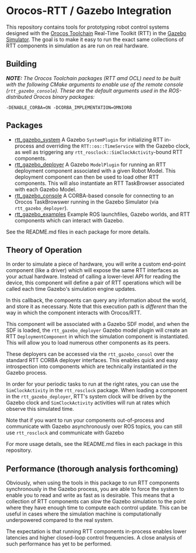Orocos-RTT / Gazebo Integration
===============================

This repository contains tools for prototyping robot control systems designed
with the [Orocos Toolchain](http://orocos.org) Real-Time Toolkit (RTT) in the
[Gazebo Simulator](http://gazebosim.org). The goal is to make it easy to run
the exact same collections of RTT components in simulation as are run on real
hardware.

## Building

***NOTE:*** *The Orocos Toolchain packages (RTT amd OCL) need to be built with
the following CMake arguments to enable use of the remote console
(`rtt_gazebo_console`). These are the default arguments used in the
ROS-distributed Orocos binary packages:*

```
-DENABLE_CORBA=ON -DCORBA_IMPLEMENTATION=OMNIORB
```

## Packages

* [rtt\_gazebo\_system](rtt_gazebo_system) A Gazebo `SystemPlugin` for
  initializing RTT in-process and overriding the `RTT::os::TimeService` with
  the Gazebo clock, as well as triggering any
  `rtt_rosclock::SimClockActivity`-bound RTT components.
* [rtt\_gazebo\_deployer](rtt_gazebo_deployer) A Gazebo `ModelPlugin` for
  running an RTT deployment component associated with a given Robot Model. This
  deployment component can then be used to load other RTT components. This will
  also instantiate an RTT TaskBrowser associated with each Gazebo Model.
* [rtt\_gazebo\_console](rtt_gazebo_console) A CORBA-based console for
  connecting to an Orocos TaskBrowswer running in the Gazebo Simulator (via
  `rtt_gazebo_deployer`).
* [rtt\_gazebo\_examples](rtt_gazebo_examples) Example ROS launchfiles, Gazebo
  worlds, and RTT components which can interact with Gazebo.

See the README.md files in each package for more details.

## Theory of Operation

In order to simulate a piece of hardware, you will write a custom end-point
component (like a driver) which will expose the same RTT interfaces as your
actual hardware. Instead of calling a lower-level API for reading the device,
this component will define a pair of RTT operations which will be called each
time Gazebo's simulation engine updates.

In this callback, the compoents can query any information about the world, and
store it as necessary. Note that this execution path is _different_ than the
way in which the component interacts with Orocos/RTT. 

This component will be associated with a Gazebo SDF model, and when the SDF is
loaded, the `rtt_gazebo_deployer` Gazebo model plugin will create an RTT
`DeploymentComponent` in which the simulation component is instantiated. This
will allow you to load numerous other components as its peers. 

These deployers can be accessed via the `rtt_gazebo_consol` over the standard
RTT CORBA deployer interfaces. This enables quick and easy introspection into
components which are technically instantiated _in_ the Gazebo process.

In order for your periodic tasks to run at the right rates, you can use the
`SimClockActivity` in the `rtt_rosclock` package. When loading a component
in the `rtt_gazebo_deployer`, RTT's system clock will be driven by the Gazebo 
clock and `SimClockActivity` activities will run at rates which observe this
simulated time. 

Note that if you want to run your components out-of-process and communicate
with Gazebo asynchronously over ROS topics, you can still use `rtt_rosclock`
and communicate with Gazebo

For more usage details, see the README.md files in each package in this
repository.

## Performance (thorough analysis forthcoming)

Obviously, when using the tools in this package to run RTT components
synchronously in the Gazebo process, you are able to force the system to enable
you to read and write as fast as is desirable. This means that a collection of
RTT components can _slow_ the Gazebo simulation to the point where they have
enough time to compute each control update. This can be useful in cases where
the simulation machine is computationally underpowered compared to the real
system.

The expectation is that running RTT components in-process enables lower
latencies and higher closed-loop control frequencies. A close analysis of
such performance has yet to be performed.
